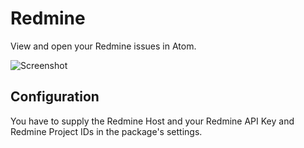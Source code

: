 Redmine
=======

View and open your Redmine issues in Atom.

![Screenshot](https://github.com/aoi/atom-redmine/raw/master/doc/screenshot.png)

Configuration
-------------

You have to supply the Redmine Host and your Redmine API Key and Redmine Project IDs in the package's settings.
